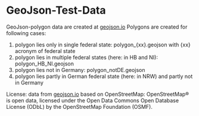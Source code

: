 # GeoJson-Test-Data

GeoJson-polygon data are created at [geojson.io](http://geojson.io/)
Polygons are created for following cases:

1. polygon lies only in single federal state: polygon\_{xx}.geojson with {xx} acronym of federal state
2. polygon lies in multiple federal states (here: in HB and NI): polygon_HB_NI.geojson
3. polygon lies not in Germany: polygon_notDE.geojson
4. polygon lies partly in German federal state (here: in NRW) and partly not in Germany

License:
data from [geojson.io](http://geojson.io/) based on OpenStreetMap:
OpenStreetMap® is open data, licensed under the Open Data Commons Open Database License (ODbL) by the OpenStreetMap Foundation (OSMF).
